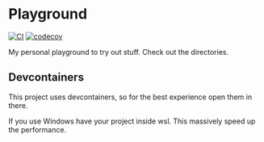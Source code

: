 # Playground
[![CI](https://github.com/stevensnoeijen/playground/actions/workflows/ci.yml/badge.svg?event=push)](https://github.com/stevensnoeijen/playground/actions/workflows/ci.yml)
[![codecov](https://codecov.io/gh/stevensnoeijen/playground/graph/badge.svg?token=2E0QGK9EHL)](https://codecov.io/gh/stevensnoeijen/playground)

My personal playground to try out stuff.
Check out the directories.

## Devcontainers

This project uses devcontainers, so for the best experience open them in there.

If you use Windows have your project inside wsl. This massively speed up the performance.
